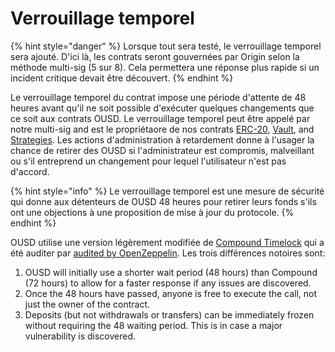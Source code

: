 # Verrouillage temporel

{% hint style="danger" %}
Lorsque tout sera testé, le verrouillage temporel sera ajouté. D'ici là, les contrats seront gouvernées par Origin selon la méthode multi-sig (5 sur 8). Cela permettera une réponse plus rapide si un incident critique devait être découvert.
{% endhint %}

Le verrouillage temporel du contrat impose une période d'attente de 48 heures avant qu'il ne soit possible d'exécuter quelques changements que ce soit aux contrats OUSD. Le verrouillage temporel peut être appelé par notre multi-sig and est le propriétaore de nos contrats [ERC-20](erc-20.md), [Vault](vault.md), and [Strategies](strategies.md). Les actions d'administration à retardement donne à l'usager la chance de retirer des OUSD si l'administrateur est compromis, malveillant ou s'il entreprend un changement pour lequel l'utilisateur n'est pas d'accord.

{% hint style="info" %}
Le verrouillage temporel est une mesure de sécurité qui donne aux détenteurs de OUSD 48 heures pour retirer leurs fonds s'ils ont une objections à une proposition de mise à jour du protocole.
{% endhint %}

OUSD utilise une version légèrement modifiée de [Compound Timelock](https://compound.finance/docs/governance) qui a été auditer par [audited by OpenZeppelin](https://blog.openzeppelin.com/compound-finance-patch-audit/). Les trois différences notoires sont:

1. OUSD will initially use a shorter wait period \(48 hours\) than Compound \(72 hours\) to allow for a faster response if any issues are discovered.
2. Once the 48 hours have passed, anyone is free to execute the call, not just the owner of the contract.
3. Deposits \(but not withdrawals or transfers\) can be immediately frozen without requiring the 48 waiting period. This is in case a major vulnerability is discovered.





